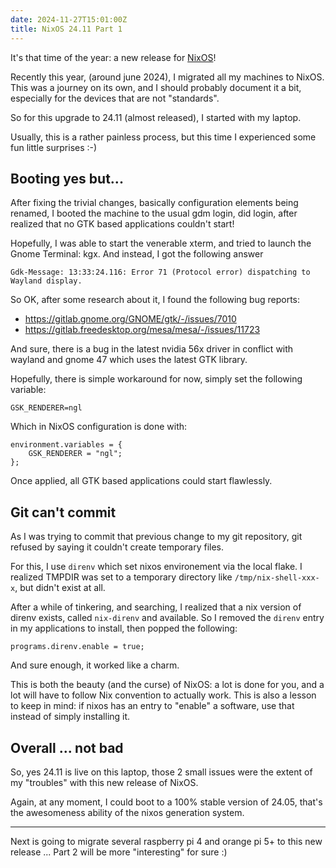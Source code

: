 ```yaml
---
date: 2024-11-27T15:01:00Z
title: NixOS 24.11 Part 1
---
```


It's that time of the year: a new release for [NixOS](https://nixos.org/)!

Recently this year, (around june 2024), I migrated all my machines to NixOS. This was a journey on its own, and I should probably document it a bit, especially for the devices that are not "standards".

So for this upgrade to 24.11 (almost released), I started with my laptop.

Usually, this is a rather painless process, but this time I experienced some fun little surprises :-)

<!--more-->

## Booting yes but...

After fixing the trivial changes, basically configuration elements being renamed, I booted the machine to the usual gdm login, did login, after realized that no GTK based applications couldn't start!

Hopefully, I was able to start the venerable xterm, and tried to launch the Gnome Terminal: kgx. And instead, I got the following answer

    Gdk-Message: 13:33:24.116: Error 71 (Protocol error) dispatching to Wayland display.

So OK, after some research about it, I found the following bug reports:

+ <https://gitlab.gnome.org/GNOME/gtk/-/issues/7010>
+ <https://gitlab.freedesktop.org/mesa/mesa/-/issues/11723>

And sure, there is a bug in the latest nvidia 56x driver in conflict with wayland and gnome 47 which uses the latest GTK library.

Hopefully, there is simple workaround for now, simply set the following variable:

    GSK_RENDERER=ngl

Which in NixOS configuration is done with:

    environment.variables = {
        GSK_RENDERER = "ngl";
    };

Once applied, all GTK based applications could start flawlessly.

## Git can't commit

As I was trying to commit that previous change to my git repository, git refused by saying it couldn't create temporary files.

For this, I use `direnv` which set nixos environement via the local flake. I realized TMPDIR was set to a temporary directory like `/tmp/nix-shell-xxx-x`, but didn't exist at all.

After a while of tinkering, and searching, I realized that a nix version of direnv exists, called `nix-direnv` and available. So I removed the `direnv` entry in my applications to install, then popped the following:

    programs.direnv.enable = true;

And sure enough, it worked like a charm.

This is both the beauty (and the curse) of NixOS: a lot is done for you, and a lot will have to follow Nix convention to actually work. This is also a lesson to keep in mind: if nixos has an entry to "enable" a software, use that instead of simply installing it.

## Overall ... not bad

So, yes 24.11 is live on this laptop, those 2 small issues were the extent of my "troubles" with this new release of NixOS.

Again, at any moment, I could boot to a 100% stable version of 24.05, that's the awesomeness ability of the nixos generation system.

---

Next is going to migrate several raspberry pi 4 and orange pi 5+ to this new release ... Part 2 will be more "interesting" for sure :)